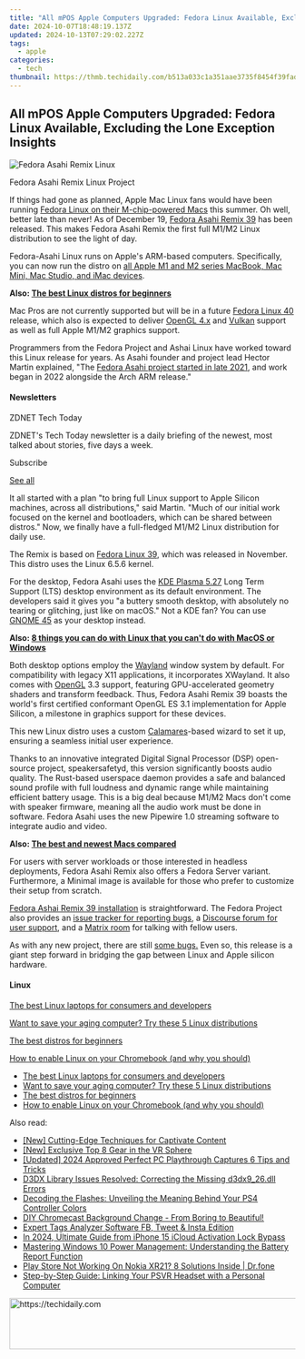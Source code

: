 ```yaml
---
title: "All mPOS Apple Computers Upgraded: Fedora Linux Available, Excluding the Lone Exception | ZDNet Insights"
date: 2024-10-07T18:48:19.137Z
updated: 2024-10-13T07:29:02.227Z
tags:
  - apple
categories:
  - tech
thumbnail: https://thmb.techidaily.com/b513a033c1a351aae3735f8454f39fad640e3916330df7f776c432bd4bea35f1.jpg
---
```


## All mPOS Apple Computers Upgraded: Fedora Linux Available, Excluding the Lone Exception  Insights

![Fedora Asahi Remix Linux](https://www.zdnet.com/a/img/resize/ceb1ac41f68ca8297aa3f88381b1a9db55821925/2023/08/05/0404e339-9bb4-40b6-b990-9f56cb677142/fedora-asahi-remix-linux.jpg?auto=webp&width=1280)

Fedora Asahi Remix Linux Project

If things had gone as planned, Apple Mac Linux fans would have been running [Fedora Linux on their M-chip-powered Macs](https://www.zdnet.com/article/fedora-linux-on-m-powered-macs-will-be-here-shortly/) this summer. Oh well, better late than never! As of December 19, [Fedora Asahi Remix 39](https://asahilinux.org/fedora/) has been released. This makes Fedora Asahi Remix the first full M1/M2 Linux distribution to see the light of day.

Fedora-Asahi Linux runs on Apple's ARM-based computers. Specifically, you can now run the distro on [all Apple M1 and M2 series MacBook, Mac Mini, Mac Studio, and iMac devices](https://www.zdnet.com/article/best-mac/). 

**Also: [The best Linux distros for beginners](https://www.zdnet.com/article/best-linux-desktops-for-beginners/)**

Mac Pros are not currently supported but will be in a future [Fedora Linux 40](https://docs.fedoraproject.org/en-US/releases/f40/) release, which also is expected to deliver [OpenGL 4.x](https://www.opengl.org/) and [Vulkan](https://www.vulkan.org/) support as well as full Apple M1/M2 graphics support.

Programmers from the Fedora Project and Ashai Linux have worked toward this Linux release for years. As Asahi founder and project lead Hector Martin explained, "The [Fedora Asahi project started in late 2021](https://asahilinux.org/2023/08/fedora-asahi-remix/), and work began in 2022 alongside the Arch ARM release."

#### Newsletters

ZDNET Tech Today

ZDNET's Tech Today newsletter is a daily briefing of the newest, most talked about stories, five days a week.

 Subscribe

[See all](https://www.zdnet.com/newsletters/)

It all started with a plan "to bring full Linux support to Apple Silicon machines, across all distributions," said Martin. "Much of our initial work focused on the kernel and bootloaders, which can be shared between distros." Now, we finally have a full-fledged M1/M2 Linux distribution for daily use.

The Remix is based on [Fedora Linux 39](https://docs.fedoraproject.org/en-US/releases/f39/), which was released in November. This distro uses the Linux 6.5.6 kernel. 

For the desktop, Fedora Asahi uses the [KDE Plasma 5.27](https://kde.org/announcements/plasma/5/5.27.0/) Long Term Support (LTS) desktop environment as its default environment. The developers said it gives you "a buttery smooth desktop, with absolutely no tearing or glitching, just like on macOS." Not a KDE fan? You can use [GNOME 45](https://release.gnome.org/45/) as your desktop instead. 

**Also: [8 things you can do with Linux that you can't do with MacOS or Windows](https://www.zdnet.com/article/8-things-you-can-do-with-linux-that-you-cant-do-with-macos-or-windows/)**

Both desktop options employ the [Wayland](https://wayland.freedesktop.org/) window system by default. For compatibility with legacy X11 applications, it incorporates XWayland. It also comes with [OpenGL](https://www.opengl.org/) 3.3 support, featuring GPU-accelerated geometry shaders and transform feedback. Thus, Fedora Asahi Remix 39 boasts the world's first certified conformant OpenGL ES 3.1 implementation for Apple Silicon, a milestone in graphics support for these devices.

This new Linux distro uses a custom [Calamares](https://calamares.io/)\-based wizard to set it up, ensuring a seamless initial user experience. 

Thanks to an innovative integrated Digital Signal Processor (DSP) open-source project, speakersafetyd, this version significantly boosts audio quality. The Rust-based userspace daemon provides a safe and balanced sound profile with full loudness and dynamic range while maintaining efficient battery usage. This is a big deal because M1/M2 Macs don't come with speaker firmware, meaning all the audio work must be done in software. Fedora Asahi uses the new Pipewire 1.0 streaming software to integrate audio and video. 

**Also: [The best and newest Macs compared](https://www.zdnet.com/article/best-mac/)**

For users with server workloads or those interested in headless deployments, Fedora Asahi Remix also offers a Fedora Server variant. Furthermore, a Minimal image is available for those who prefer to customize their setup from scratch.

[Fedora Ashai Remix 39 installation](https://docs.fedoraproject.org/en-US/fedora-asahi-remix/installation/) is straightforward. The Fedora Project also provides an [issue tracker for reporting bugs](https://pagure.io/fedora-asahi/remix-bugs/issues), a [Discourse forum for user support](https://discussion.fedoraproject.org/c/neighbors/asahi/92), and a [Matrix room](https://matrix.to/#/#asahi:fedoraproject.org) for talking with fellow users.

As with any new project, there are still [some bugs.](https://github.com/AsahiLinux/docs/wiki/Broken-Software) Even so, this release is a giant step forward in bridging the gap between Linux and Apple silicon hardware.

#### Linux

[The best Linux laptops for consumers and developers](https://www.zdnet.com/article/best-linux-laptop/ "The best Linux laptops for consumers and developers")

[Want to save your aging computer? Try these 5 Linux distributions](https://www.zdnet.com/article/want-to-save-your-old-computer-try-these-5-linux-distributions/ "Want to save your aging computer? Try these 5 Linux distributions")

[The best distros for beginners](https://www.zdnet.com/article/best-linux-desktops-for-beginners/ "The best distros for beginners")

[How to enable Linux on your Chromebook (and why you should)](https://www.zdnet.com/article/how-to-enable-linux-on-your-chromebook-and-why-you-should/ "How to enable Linux on your Chromebook (and why you should)")

* [The best Linux laptops for consumers and developers](https://www.zdnet.com/article/best-linux-laptop/ "The best Linux laptops for consumers and developers")
* [Want to save your aging computer? Try these 5 Linux distributions](https://www.zdnet.com/article/want-to-save-your-old-computer-try-these-5-linux-distributions/ "Want to save your aging computer? Try these 5 Linux distributions")
* [The best distros for beginners](https://www.zdnet.com/article/best-linux-desktops-for-beginners/ "The best distros for beginners")
* [How to enable Linux on your Chromebook (and why you should)](https://www.zdnet.com/article/how-to-enable-linux-on-your-chromebook-and-why-you-should/ "How to enable Linux on your Chromebook (and why you should)")

<ins class="adsbygoogle"
     style="display:block"
     data-ad-format="autorelaxed"
     data-ad-client="ca-pub-7571918770474297"
     data-ad-slot="1223367746"></ins>

<ins class="adsbygoogle"
     style="display:block"
     data-ad-client="ca-pub-7571918770474297"
     data-ad-slot="8358498916"
     data-ad-format="auto"
     data-full-width-responsive="true"></ins>

<span class="atpl-alsoreadstyle">Also read:</span>
<div><ul>
<li><a href="https://screen-mirroring-recording.techidaily.com/new-cutting-edge-techniques-for-captivate-content/"><u>[New] Cutting-Edge Techniques for Captivate Content</u></a></li>
<li><a href="https://fox-boxes.techidaily.com/new-exclusive-top-8-gear-in-the-vr-sphere/"><u>[New] Exclusive Top 8 Gear in the VR Sphere</u></a></li>
<li><a href="https://screen-recording.techidaily.com/updated-2024-approved-perfect-pc-playthrough-captures-6-tips-and-tricks/"><u>[Updated] 2024 Approved Perfect PC Playthrough Captures 6 Tips and Tricks</u></a></li>
<li><a href="https://techno-recovery.techidaily.com/d3dx-library-issues-resolved-correcting-the-missing-d3dx926dll-errors/"><u>D3DX Library Issues Resolved: Correcting the Missing d3dx9_26.dll Errors</u></a></li>
<li><a href="https://techno-recovery.techidaily.com/decoding-the-flashes-unveiling-the-meaning-behind-your-ps4-controller-colors/"><u>Decoding the Flashes: Unveiling the Meaning Behind Your PS4 Controller Colors</u></a></li>
<li><a href="https://techno-recovery.techidaily.com/diy-chromecast-background-change-from-boring-to-beautiful/"><u>DIY Chromecast Background Change - From Boring to Beautiful!</u></a></li>
<li><a href="https://instagram-video-recordings.techidaily.com/expert-tags-analyzer-software-fb-tweet-and-insta-edition/"><u>Expert Tags Analyzer Software FB, Tweet & Insta Edition</u></a></li>
<li><a href="https://activate-lock.techidaily.com/in-2024-ultimate-guide-from-iphone-15-icloud-activation-lock-bypass-by-drfone-ios/"><u>In 2024, Ultimate Guide from iPhone 15 iCloud Activation Lock Bypass</u></a></li>
<li><a href="https://techno-recovery.techidaily.com/mastering-windows-10-power-management-understanding-the-battery-report-function/"><u>Mastering Windows 10 Power Management: Understanding the Battery Report Function</u></a></li>
<li><a href="https://fix-guide.techidaily.com/play-store-not-working-on-nokia-xr21-8-solutions-inside-drfone-by-drfone-fix-android-problems-fix-android-problems/"><u>Play Store Not Working On Nokia XR21? 8 Solutions Inside | Dr.fone</u></a></li>
<li><a href="https://techno-recovery.techidaily.com/step-by-step-guide-linking-your-psvr-headset-with-a-personal-computer/"><u>Step-by-Step Guide: Linking Your PSVR Headset with a Personal Computer</u></a></li>
</ul></div>

<!-- affiliate ads begin -->
<a href="https://unicoeye.pxf.io/c/5597632/2134248/18498" target="_top" id="2134248">
  <img src="//a.impactradius-go.com/display-ad/18498-2134248" border="0" alt="https://techidaily.com" width="728" height="90"/>
</a>
<img height="0" width="0" src="https://unicoeye.pxf.io/i/5597632/2134248/18498" style="position:absolute;visibility:hidden;" border="0" />
<!-- affiliate ads end -->

